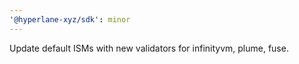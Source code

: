 ```yaml
---
'@hyperlane-xyz/sdk': minor
---
```


Update default ISMs with new validators for infinityvm, plume, fuse.
